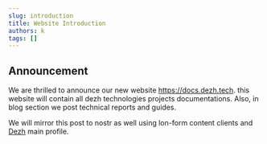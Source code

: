 ```yaml
---
slug: introduction
title: Website Introduction
authors: k
tags: []
---
```


## Announcement

We are thrilled to announce our new website https://docs.dezh.tech. this website will contain all dezh technologies projects documentations. Also, in blog section we post technical reports and guides.

We will mirror this post to nostr as well using lon-form content clients and [Dezh](https://njump.me/dezh.tech) main profile.

